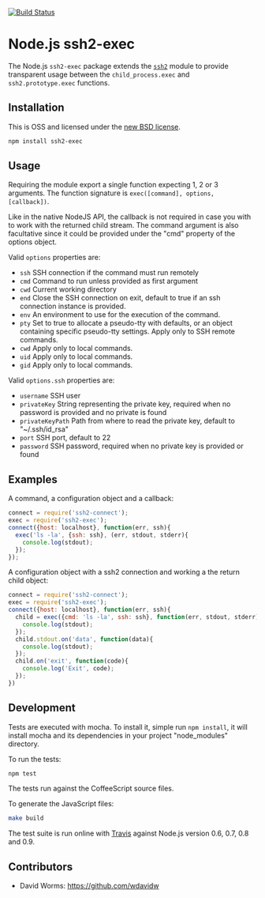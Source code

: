 [![Build Status](https://secure.travis-ci.org/wdavidw/node-ssh2-exec.png)][travis]

Node.js ssh2-exec
=================

The Node.js `ssh2-exec` package extends the [`ssh2`][ssh2] module to provide transparent usage between 
the `child_process.exec` and `ssh2.prototype.exec` functions.

Installation
------------

This is OSS and licensed under the [new BSD license][license].

```bash
npm install ssh2-exec
```

Usage
-----

Requiring the module export a single function expecting 1, 2 or 3 arguments. The function signature is `exec([command], options, [callback])`.

Like in the native NodeJS API, the callback is not required in case you with to work with the returned child stream. The command argument is also facultative since it could be provided under the "cmd" property of the options object.

Valid `options` properties are:   

-   `ssh`   SSH connection if the command must run remotely   
-   `cmd`   Command to run unless provided as first argument   
-   `cwd`   Current working directory   
-   `end`   Close the SSH connection on exit, default to true if an ssh connection instance is provided.   
-   `env`   An environment to use for the execution of the command.   
-   `pty`   Set to true to allocate a pseudo-tty with defaults, or an object containing specific pseudo-tty settings. Apply only to SSH remote commands.   
-   `cwd`   Apply only to local commands.   
-   `uid`   Apply only to local commands.   
-   `gid`   Apply only to local commands.   

Valid `options.ssh` properties are:   

-   `username`       SSH user   
-   `privateKey`     String representing the private key, required when no password is provided and no private is found   
-   `privateKeyPath` Path from where to read the private key, default to "~/.ssh/id_rsa"   
-   `port`           SSH port, default to 22   
-   `password`       SSH password, required when no private key is provided or found   

Examples
--------

A command, a configuration object and a callback:

```js
connect = require('ssh2-connect');
exec = require('ssh2-exec');
connect({host: localhost}, function(err, ssh){
  exec('ls -la', {ssh: ssh}, (err, stdout, stderr){
    console.log(stdout);
  });
});
```

A configuration object with a ssh2 connection and working a the return child object:

```js
connect = require('ssh2-connect');
exec = require('ssh2-exec');
connect({host: localhost}, function(err, ssh){
  child = exec({cmd: 'ls -la', ssh: ssh}, function(err, stdout, stderr){
    console.log(stdout);
  });
  child.stdout.on('data', function(data){
    console.log(stdout);
  });
  child.on('exit', function(code){
    console.log('Exit', code);
  });
})
```

Development
-----------

Tests are executed with mocha. To install it, simple run `npm install`, it will install
mocha and its dependencies in your project "node_modules" directory.

To run the tests:
```bash
npm test
```

The tests run against the CoffeeScript source files.

To generate the JavaScript files:
```bash
make build
```

The test suite is run online with [Travis][travis] against Node.js version 0.6, 0.7, 0.8 and 0.9.

Contributors
------------

*   David Worms: <https://github.com/wdavidw>

[travis]: http://travis-ci.org/wdavidw/node-ssh2-exec
[ssh2]: https://github.com/mscdex/ssh2
[license]: https://github.com/wdavidw/node-ssh2-exec/blob/master/LICENSE.md
